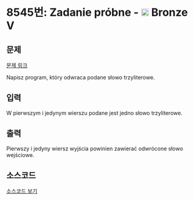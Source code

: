 # 8545번: Zadanie próbne - <img src="https://static.solved.ac/tier_small/1.svg" style="height:20px" /> Bronze V

<!-- performance -->

<!-- 문제 제출 후 깃허브에 푸시를 했을 때 제출한 코드의 성능이 입력될 공간입니다.-->

<!-- end -->

## 문제

[문제 링크](https://boj.kr/8545)

<p>Napisz program, który odwraca podane słowo trzyliterowe.</p>

## 입력

<p>W pierwszym i jedynym wierszu podane jest jedno słowo trzyliterowe.</p>

## 출력

<p>Pierwszy i jedyny wiersz wyjścia powinien zawierać odwrócone słowo wejściowe.</p>

## 소스코드

[소스코드 보기](Zadanie%20próbne.cpp)